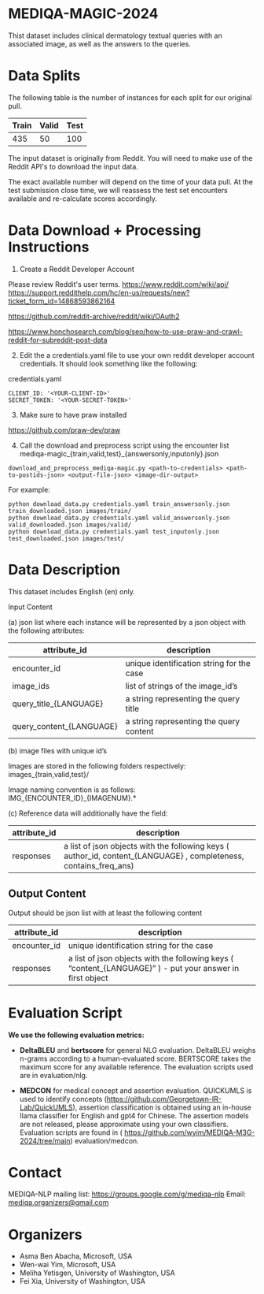 # MEDIQA-MAGIC-2024

Thist dataset includes clinical dermatology textual queries with an associated image, as well as the answers to the queries.

# Data Splits

The following table is the number of instances for each split for our original pull.

|Train|Valid|Test|
| -------- | ------- |------- |
| 435|50|100|

The input dataset is originally from Reddit. You will need to make use of the Reddit API's to download the input data.

The exact available number will depend on the time of your data pull.
At the test submission close time, we will reassess the test set encounters available and re-calculate scores accordingly.

# Data Download + Processing Instructions

1. Create a Reddit Developer Account

Please review Reddit's user terms.
https://www.reddit.com/wiki/api/
https://support.reddithelp.com/hc/en-us/requests/new?ticket_form_id=14868593862164

https://github.com/reddit-archive/reddit/wiki/OAuth2

https://www.honchosearch.com/blog/seo/how-to-use-praw-and-crawl-reddit-for-subreddit-post-data

2. Edit the a credentials.yaml file to use your own reddit developer account credentials. It should look something like the following:

credentials.yaml
```
CLIENT_ID: '<YOUR-CLIENT-ID>'
SECRET_TOKEN: '<YOUR-SECRET-TOKEN>'
```

3. Make sure to have praw installed

https://github.com/praw-dev/praw

4. Call the download and preprocess script using the encounter list mediqa-magic_{train,valid,test}_{answersonly,inputonly}.json

```
download_and_preprocess_mediqa-magic.py <path-to-credentials> <path-to-postids-json> <output-file-json> <image-dir-output>
```

For example:
```
python download_data.py credentials.yaml train_answersonly.json train_downloaded.json images/train/
python download_data.py credentials.yaml valid_answersonly.json valid_downloaded.json images/valid/
python download_data.py credentials.yaml test_inputonly.json test_downloaded.json images/test/
```

# Data Description

This dataset includes English (en) only.

Input Content

(a) json list where each instance will be represented by a json object with the following attributes:

| attribute_id | description |
| -------- | ------- |
|encounter_id|unique identification string for the case|
|image_ids|list of strings of the image_id’s|
|query_title_{LANGUAGE}|a string representing the query title|
|query_content_{LANGUAGE}|a string representing the query content|

(b) image files with unique id’s

Images are stored in the following folders respectively:
images_{train,valid,test}/

Image naming convention is as follows: IMG_{ENCOUNTER_ID}_{IMAGENUM}.*

(c) Reference data will additionally have the field:

|attribute_id|description|
| -------- | ------- |
|responses|a list of json objects with the following keys ( author_id, content_{LANGUAGE} , completeness, contains_freq_ans)|


## Output Content

Output should be json list with at least the following content

|attribute_id|description|
| -------- | ------- |
|encounter_id|unique identification string for the case|
|responses|a list of json objects with the following keys ( “content_{LANGUAGE}” ) - put your answer in first object|


# Evaluation Script

**We use the following evaluation metrics:**
- **DeltaBLEU** and **bertscore** for general NLG evaluation. DeltaBLEU weighs n-grams according to a human-evaluated score. BERTSCORE takes the maximum score for any available reference. The evaluation scripts used are in evaluation/nlg.

- **MEDCON** for medical concept and assertion evaluation. QUICKUMLS is used to identify concepts (https://github.com/Georgetown-IR-Lab/QuickUMLS), assertion classification is obtained using an in-house llama classifier for English and gpt4 for Chinese. The assertion models are not released, please approximate using your own classifiers. Evaluation scripts are found in (
https://github.com/wyim/MEDIQA-M3G-2024/tree/main) evaluation/medcon.


# Contact

 MEDIQA-NLP mailing list: https://groups.google.com/g/mediqa-nlp 
 Email: mediqa.organizers@gmail.com 

# Organizers  
 
* Asma Ben Abacha, Microsoft, USA
* Wen-wai Yim, Microsoft, USA
* Meliha Yetisgen, University of Washington, USA
* Fei Xia, University of Washington, USA
